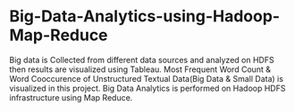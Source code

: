# Big-Data-Analytics-using-Hadoop-Map-Reduce
Big data is Collected from different data sources and analyzed on HDFS then results are visualized using Tableau.
Most Frequent Word Count & Word Cooccurence of Unstructured Textual Data(Big Data & Small Data) is visualized in this project.
Big Data Analytics is performed on Hadoop HDFS infrastructure using Map Reduce.


